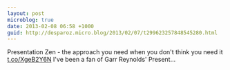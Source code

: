 ```yaml
---
layout: post
microblog: true
date: 2013-02-08 06:58 +1000
guid: http://desparoz.micro.blog/2013/02/07/t299623257848545280.html
---
```

Presentation Zen - the approach you need when you don't think you need it [t.co/XgeB2Y6N](http://t.co/XgeB2Y6N) I've been a fan of Garr Reynolds' Present...
